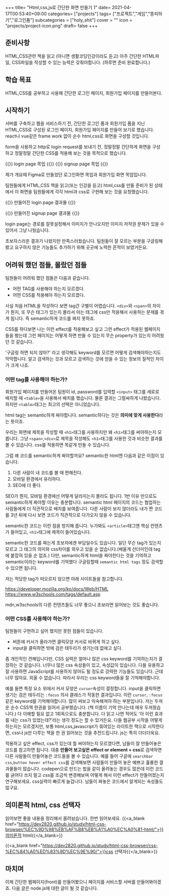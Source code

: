 +++
title= "Html,css,js로 간단한 화면 만들기 1"
date= 2021-04-17T00:53:40+09:00
categories= ["projects"]
tags= ["프로젝트","게임","똥피하기","로그인폼"]
subcategories = ["holy_shit"]
cover = ""
icon = "projects/project-icon.png"
draft= false
+++
## 준비사항
HTML,CSS관련 책을 읽고 (아니면 생활코딩인강이라도 듣고) 아주 간단한 HTML파일, CSS파일을 작성할 수 있는 능력은 갖춰야합니다. (하루면 준비 완료합니다.)

## 학습 목표
HTML,CSS를 공부하고 사용해 간단한 로그인 페이지, 회원가입 페이지를 만들어본다.

## 시작하기
서버를 구축하고 웹을 서비스하기 전, 간단한 로그인 폼과 회원가입 폼을 지닌 HTML,CSS로 구성된 로그인 페이지, 회원가입 페이지를 만들어 보기로 했습니다. react나 vue같은 frame work 없이 순수 html,css로 화면을 구성할 것입니다.

form을 사용하고 http로 login request를 보내기 전, 정말정말 간단하게 화면을 구성하고 정말정말 간단한 CSS를 적용해 보는 것을 목적으로 했습니다. 

{{<figure-img src="../images/로그인화면.png" alt="semantic struct">}}
login page 목업
{{</figure-img>}}
{{<figure-img src="../images/회원가입화면.png" alt="semantic struct">}}
signup page 목업
{{</figure-img>}}

제가 개요때 Figma로 만들었던 로그인화면 목업과 회원가입 화면 목업입니다.

팀원들에게 HTML,CSS 책을 읽고(또는 인강을 듣고) html,css를 만들 준비가 된 상태에서 이 화면을 팀원들에게 각각 html과 css로 구현해 보는 것을 요청했습니다.

{{<figure-img src="../images/html-css-login.png" alt="semantic struct">}}
만들어진 login page 결과물
{{</figure-img>}}

{{<figure-img src="../images/html-css-signup.png" alt="semantic struct">}}
만들어진 signup page 결과물
{{</figure-img>}}

login page는 경로를 잘못설정해서 이미지가 안나오지만 이미지 저작권 문제가 있을 수 있어서 그냥 나뒀습니다. 

초보자스러운 결과가 나왔지만 만족스러웠습니다. 팀원들이 잘 모르는 부분을 구글링해봤고 요구하지 않은 기능들도 추가하기 위해 곳곳에 노력한 흔적이 보였거든요. 

## 어려워 했던 점들, 몰랐던 점들
팀원들이 어려워 했던 점들은 다음과 같습니다.

- 어떤 TAG를 사용해야 하는지 모르겠다.
- 어떤 CSS를 적용해야 하는지 모르겠다.

사실 처음 HTML을 작성하다 보면 tag간 구별이 어렵습니다. `<div>`와 `<span>`의 차이가 뭔지, 또 무슨 태그가 있는지 몰라서 아는 태그에 css만 적용해서 사용하는 문제를 겪게 됩니다. 즉 semantic하게 코드를 짜지 못하죠.

CSS를 하다보면 나는 이런 effect를 적용해보고 싶고 그런 effect가 적용된 웹페이지들을 봤는데 그런 페이지는 어떻게 하면 만들 수 있는지 무슨 property가 있는지 어려웠던 것 같습니다.

'구글링 하면 되지 않아?' 라고 생각해도 keyword를 모르면 어떻게 검색해야하는지도 막막합니다. 알고 검색하는 것과 모르고 검색하는 것에 얻을 수 있는 정보의 질적인 차이가 크게 나죠.

### 어떤 tag를 사용해야 하는가?
회원가입 페이지를 만들어온 팀원이 id, password를 입력할 `<input>` 태그를 세로로 배치할 때 `<table>`을 사용해서 배치를 했습니다. 물론 결과는 그럴싸하게 나왔습니다. 하지만 `<table>`태그는 최고의 선택은 아니었습니다.

html tag는 semantic하게 짜야합니다. semantic하다는 것은 **의미에 맞게 사용한다**라는 뜻이죠. 

우리는 화면에 제목을 작성할 때 `<h1>`태그를 사용하지만 왜 `<h1>`태그를 써야하는지 모릅니다. 그냥 `<span>`,`<div>`로 제목을 작성해도 `<h1>`태그를 사용한 것과 비슷한 결과를 볼 수 있습니다. css를 적용하면 똑같게 만들 수 있습니다.

그럼 왜 코드를 semantic하게 짜야할까요? semantic한 html엔 다음과 같은 이점이 있습니다. 

1. 다른 사람이 내 코드를 볼 때 편해진다.
2. 모바일 환경에서 유리하다.
3. SEO에 더 좋다.

SEO가 뭔지, 모바일 환경에선 어떻게 달라지는지 몰라도 됩니다. 1번 이유 만으로도 semantic하게 짜야할 이유는 충분합니다. semantic html 페이지의 코드는 협업하는 사람들에게 더 직관적으로 배치를 보여줍니다. 다른 사람이 보지 않더라도 내가 짠 코드를 3년 뒤에 다시 보면 코드가 직관적으로 다가오지 않을 수 있습니다.

semantic한 코드는 이런 점을 방지해 줍니다. 누가봐도 `<article>`태그엔 핵심 컨텐츠가 들어있고, `<h1>`태그에 제목이 들어있습니다. 

semantic한 코드를 짜는게 초보자에겐 부담일수도 있습니다. 일단 무슨 tag가 있는지 모르고 그 태그의 의미와 css차이를 외우고 있을 순 없습니다.(배울게 산더미인데 tag에 붙잡혀 있을 순 없죠.) 다만, semantic하게 html을 짜야한다는 것을 기억하고 semantic이라는 keyword를 기억했다 구글링할때 `semantic html tags` 정도 검색할 수 있으면 됩니다.

저는 적당한 tag가 떠오르지 않으면 아래 사이트들을 참고합니다.

https://developer.mozilla.org/ko/docs/Web/HTML  
https://www.w3schools.com/tags/default.asp

mdn,w3schools의 다른 컨텐츠들도 너무 좋으니 초보라면 읽어보는 것도 좋습니다.

### 어떤 CSS를 사용해야 하는가?
팀원들이 구현하고 싶어 했지만 못한 점들이 있습니다.

- 버튼에 커서가 올라가면 클릭모양 커서로 바뀌게 하고 싶다.
- input을 클릭하면 밖에 검은 태두리가 생기는데 없애고 싶다.

좀 개인적인 견해입니다만, CSS 실력은 얼마나 많은 css keyword를 기억하는지가 결정하는 것 같습니다. 너무나 많은 css 속성들이 있고, 속성값이 있습니다. 다들 유용하고 잘 사용하면 JavaScript를 사용하지 않아도 될 정도로 강력한 기능들도 있습니다. 근데 너무 많아요. 외울 수 없습니다. 따라서 우리는 css keyword들을 잘 기억해야합니다. 

예를 들면 특정 요소 위에서 커서 모양은 `cursor`속성이 결정합니다.
input을 클릭하면 생기는 검은 태두리는 `:focus` 의사 클래스가 작동한 결과입니다. 이런 `cursor`, `:focus`같은 keyword를 기억해야합니다. 많이 써보고 익숙해져야 하는 부분입니다. 저는 두꺼운 순수 CSS책 한권을 읽어서 공부했습니다. (책 이름이 기억 안나는데 매우 두꺼웠습니다.) 다 이해할 필요 없고 1회독으로도 충분합니다. 다 읽고 나면 적어도 '아 이런 효과를 내는 css가 있었는데?'라는 생각 정도는 할 수 있거든요. 다들 웹공부 시작을 어떻게 하는지는 모르겠지만, 보통 html,css,javascript가 묶여있는 라이트한 책으로 시작한다면, css나 js만 다루는 책을 한 권 읽어보는 것을 추천드립니다. js는 특히 더더더욱요.

적용하고 싶은 effect, css가 있는데 뭘 써야하는지 모르겠다면, 남들이 잘 만들어놓은 코드를 참고하면 됩니다. 대충 **만들어 보고싶은 effect or element + css**로 검색하면 다른 사람들이 만들어놓은 코드들을 볼 수 있습니다. 예를 들어 구글에 `searchbar css`,`button hover effect css`를 검색해보면 사람들이 만들어 놓은 예쁘고 훌륭한 결과물들이 많습니다. codepen으로 만드는 법을 같이 올려놓는 경우도 많은데 이런 코드를 긁어다 쓰지 말고 css를 조금씩 변경해보며 어떻게 해서 이런 effect가 만들어졌는지 연구해보세요. css실력이 빠르게 늘겁니다. 남들이 짜놓은 코드에서 알게되는 속성들도 많구요.

## 의미론적 html, css 선택자
읽어보면 좋을 내용을 정리해서 올려놨습니다. 한번 읽어보세요.
{{<a_blank href="https://dev2820.github.io/study/html-css-browser/%EC%9D%98%EB%AF%B8%EB%A1%A0%EC%A0%81-html/">}}의미론적 html{{</a_blank>}}

{{<a_blank href="https://dev2820.github.io/study/html-css-browser/css-%EC%84%A0%ED%83%9D%EC%9E%90/">}}css 선택자{{</a_blank>}}

## 마치며
이제 간단한 웹페이지(front)를 만들어봤으니 페이지를 서비스할 서버를 만들어봐야겠죠. 다음 글은 node.js에 대한 글이 될 것 같습니다.